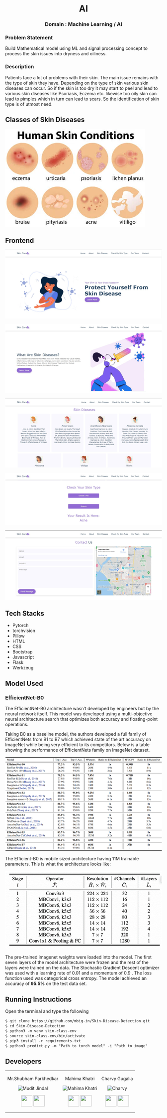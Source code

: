 <div align ='center'>
  
# AI
### Domain : Machine Learning / AI
  
  </div>
  


### Problem Statement 
Build Mathematical model using ML and signal processing concept to process the skin issues into dryness and oiliness.

### Description
Patients face a lot of problems with their skin. The main issue remains with the type of skin they have. Depending on the type of skin various skin diseases can occur. So if the skin is too dry it may start to peel and lead to various skin diseases like Psoriasis, Eczema etc. likewise too oily skin can lead to pimples which in turn can lead to scars. So the identification of skin type is of utmost need.

## Classes of Skin Diseases

![alt text](102730903-a-set-of-human-skin-conditions-illustration.webp)

## Frontend

![alt text](https://github.com/mbig-in/Skin-Disease-Detection/blob/main/Images/WhatsApp%20Image%202022-01-23%20at%2012.55.42%20PM.jpeg)

![alt text](https://github.com/mbig-in/Skin-Disease-Detection/blob/main/Images/WhatsApp%20Image%202022-01-23%20at%2012.55.42%20PM%20(1).jpeg)

![alt text](https://github.com/mbig-in/Skin-Disease-Detection/blob/main/Images/WhatsApp%20Image%202022-01-23%20at%2012.55.43%20PM.jpeg)

![alt text](https://github.com/mbig-in/Skin-Disease-Detection/blob/main/Images/result.jpeg)

![alt text](https://github.com/mbig-in/Skin-Disease-Detection/blob/main/Images/WhatsApp%20Image%202022-01-23%20at%2012.55.43%20PM%20(2).jpeg)



## Tech Stacks

+ Pytorch
+ torchvision
+ Pillow
+ HTML
+ CSS
+ Bootstrap
+ Javascript
+ Flask
+ Werkzeug


## Model Used

### EfficientNet-B0
The EfficientNet-B0 architecture wasn’t developed by engineers but by the neural network itself. This model was developed using a multi-objective neural architecture search that optimizes both accuracy and floating-point operations.

Taking B0 as a baseline model, the authors developed a full family of EfficientNets from B1 to B7 which achieved state of the art accuracy on ImageNet while being very efficient to its competitors.
Below is a table showing the performance of EfficientNets family on ImageNet dataset.

![alt text](https://github.com/mbig-in/Skin-Disease-Detection/blob/main/Images/fam.png)

The Efficient-B0 is mobile sized architecture having 11M trainable parameters. This is what the architecture looks like:

![alt text](https://github.com/mbig-in/Skin-Disease-Detection/blob/main/Images/b0.png)

The pre-trained imagenet weights were loaded into the model. The first seven layers of the model architecture were frozen and the rest of the layers were trained on the data. The Stochastic Gradient Descent optimizer was used with a learning rate of 0.01 and a momentum of 0.9 . The loss function used was categorical cross entropy. The model achieved an accuracy of <strong>95.5%</strong> on the test data set.


## Running Instructions
Open the terminal and type the following 
```
$ git clone https://github.com/mbig-in/Skin-Disease-Detection.git
$ cd Skin-Disease-Detection
$ python3 -m venv skin-class-env
$ source skin-class-env/bin/activate
$ pip3 install -r requirements.txt
$ python3 predict.py -m "Path to torch model" -i "Path to image"
```

## Developers

<table>
<tr align="center">


<td>

Mr.Shubham Parkhedkar 

<p align="center">
<img src = "https://avatars.githubusercontent.com/u/60563356?s=400&u=09a4f1f24803e0bd5cdc674e0fa021ca791fe126&v=4"  height="120"
alt="Mudit Jindal">
</p>
<p align="center">
<a href = "https://github.com/mudit14224" target="_blank"><img src = "http://www.iconninja.com/files/241/825/211/round-collaboration-social-github-code-circle-network-icon.svg" width="36" height = "36"/></a>
<a href = "https://www.linkedin.com/in/mudit-jindal-40521a18b/" target="_blank">
<img src = "http://www.iconninja.com/files/863/607/751/network-linkedin-social-connection-circular-circle-media-icon.svg" width="36" height="36"/>
</a>
</p>
</td>






<td>

Mahima Khatri

<p align="center">
<img src = "https://avatars.githubusercontent.com/u/77387745?v=4"  height="120"
alt="Mahima Khatri">
</p>
<p align="center">
<a href = "https://github.com/MahimaKhatri" target="_blank"><img src = "http://www.iconninja.com/files/241/825/211/round-collaboration-social-github-code-circle-network-icon.svg" width="36" height = "36"/></a>
<a href = "https://www.linkedin.com/in/mahima-khatri-434a3b193/" target="_blank">
<img src = "http://www.iconninja.com/files/863/607/751/network-linkedin-social-connection-circular-circle-media-icon.svg" width="36" height="36"/>
</a>
</p>
</td>
  
  <td>

Charvy Gugalia

<p align="center">
<img src = "https://avatars.githubusercontent.com/u/77278889?v=4"  height="120"
alt="Charvy">
</p>
<p align="center">
<a href = "https://github.com/winee165" target="_blank"><img src = "http://www.iconninja.com/files/241/825/211/round-collaboration-social-github-code-circle-network-icon.svg" width="36" height = "36"/></a>
<a href = "https://www.linkedin.com/in/charvygugalia/" target="_blank">
<img src = "http://www.iconninja.com/files/863/607/751/network-linkedin-social-connection-circular-circle-media-icon.svg" width="36" height="36"/>
</a>
</p>
</td>
</tr>
</table>

